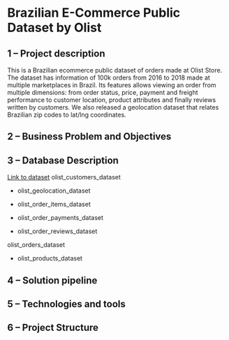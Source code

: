 # Brazilian E-Commerce Public Dataset by Olist


## 1 – Project description
This is a Brazilian ecommerce public dataset of orders made at Olist Store. The dataset has information of 100k orders from 2016 to 2018 made at multiple marketplaces in Brazil. Its features allows viewing an order from multiple dimensions: from order status, price, payment and freight performance to customer location, product attributes and finally reviews written by customers. We also released a geolocation dataset that relates Brazilian zip codes to lat/lng coordinates.


## 2 – Business Problem and Objectives

## 3 – Database Description
[Link to dataset](https://www.kaggle.com/datasets/olistbr/brazilian-ecommerce/data)
olist_customers_dataset

- olist_geolocation_dataset

- olist_order_items_dataset

- olist_order_payments_dataset

- olist_order_reviews_dataset

olist_orders_dataset

- olist_products_dataset

## 4 – Solution pipeline
## 5 – Technologies and tools

## 6 – Project Structure

